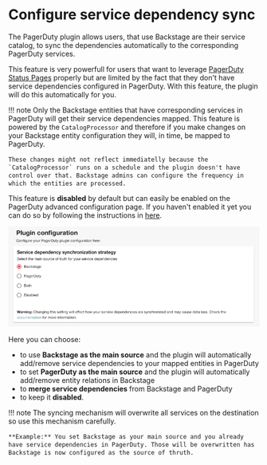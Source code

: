 # Configure service dependency sync

The PagerDuty plugin allows users, that use Backstage are their service catalog, to sync the dependencies automatically to the corresponding PagerDuty services.

This feature is very powerfull for users that want to leverage [PagerDuty Status Pages](https://www.pagerduty.com/platform/business-ops/status-pages/) properly but are limited by the fact that they don't have service dependencies configured in PagerDuty. With this feature, the plugin will do this automatically for you.

!!! note
    Only the Backstage entities that have corresponding services in PagerDuty will get their service dependencies mapped. This feature is powered by the `CatalogProcessor` and therefore if you make changes on your Backstage entity configuration they will, in time, be mapped to PagerDuty.

    These changes might not reflect immediatelly because the `CatalogProcessor` runs on a schedule and the plugin doesn't have control over that. Backstage admins can configure the frequency in which the entities are processed.

This feature is **disabled** by default but can easily be enabled on the PagerDuty advanced configuration page. If you haven't enabled it yet you can do so by following the instructions in [here](/backstage-plugin-docs/advanced/service-entity-mapping/#adding-the-pagerdutypage-component).

![dependency-sync-strategy](../images/dependency-sync-strategy.png)

Here you can choose:

- to use **Backstage as the main source** and the plugin will automatically add/remove service dependencies to your mapped entities in PagerDuty
- to set **PagerDuty as the main source** and the plugin will automatically add/remove entity relations in Backstage
- to **merge service dependencies** from Backstage and PagerDuty
- to keep it **disabled**.

!!! note
    The syncing mechanism will overwrite all services on the destination so use this mechanism carefully.

    **Example:** You set Backstage as your main source and you already have service dependencies in PagerDuty. Those will be overwritten has Backstage is now configured as the source of thruth.
